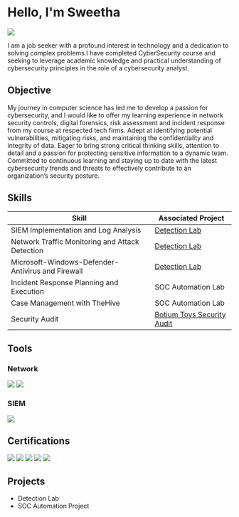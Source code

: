 # Hello, I'm Sweetha
<a href="www.linkedin.com/in/swetha-dasarathan-b9966a40"><img src="https://img.shields.io/badge/-LinkedIn-0072b1?&style=for-the-badge&logo=linkedin&logoColor=white" /></a>



I am a job seeker with a profound interest in technology and a dedication to solving complex problems.I have completed CyberSecurity course and seeking to leverage academic knowledge and practical understanding of cybersecurity principles in the role of a cybersecurity analyst.

## Objective


My journey in computer science has led me to develop a passion for cybersecurity, and I would like to offer my learning experience in network security controls, digital forensics, risk assessment and incident response from my course at respected tech firms. Adept at identifying potential vulnerabilities, mitigating risks, and maintaining the confidentiality and integrity of data. Eager to bring strong critical thinking skills, attention to detail and a passion for protecting sensitive information to a dynamic team. Committed to continuous learning and staying up to date with the latest cybersecurity trends and threats to effectively contribute to an organization’s security posture.

## Skills


| Skill                                                     | Associated Project         |
|-----------------------------------------------            |----------------------------|
| SIEM Implementation and Log Analysis                      | <a href="https://google.com">Detection Lab</a>|
| Network Traffic Monitoring and Attack Detection           | <a href="https://google.com">Detection Lab</a>|
| Microsoft-Windows-Defender-Antivirus and Firewall         | <a href="https://github.com/SalaiSwetha/Microsoft-Windows-Defender-and-Firewall-.git">Detection Lab</a>|
| Incident Response Planning and Execution                  | SOC Automation Lab|
| Case Management with TheHive                              | SOC Automation Lab|
| Security Audit                                            | <a href="https://github.com/SalaiSwetha/SecurityAudit">Botium Toys Security Audit</a>|

## Tools


### Network
<div>
   <img src="https://img.shields.io/badge/-Wireshark-1679A7?&style=for-the-badge&logo=Wireshark&logoColor=white" />
    <img src="https://img.shields.io/badge/-Suricata-EF3B2D?&style=for-the-badge&logo=Suricata&logoColor=white" />
   
</div>



### SIEM
<div>
   <a href ="https://github.com/SalaiSwetha/Splunk.git">
    <img src="https://img.shields.io/badge/-Splunk-000000?&style=for-the-badge&logo=Splunk&logoColor=white"></a>   
</div>

## Certifications

<div>
<img src="https://img.shields.io/badge/-Security%2B-FF0000?&style=for-the-badge&logo=CompTIA&logoColor=white" />
<img src="https://img.shields.io/badge/-Network%2B-007ACC?&style=for-the-badge&logo=CompTIA&logoColor=white" />
<img src="https://img.shields.io/badge/-A%2B-4D4D4D?&style=for-the-badge&logo=CompTIA&logoColor=white" />
<img src="https://img.shields.io/badge/-CDSA-006400?&style=for-the-badge&logoColor=white" />
<img src="https://img.shields.io/badge/-CCD-000080?&style=for-the-badge&logoColor=white" />
</div>

## Projects
- Detection Lab
- SOC Automation Project
